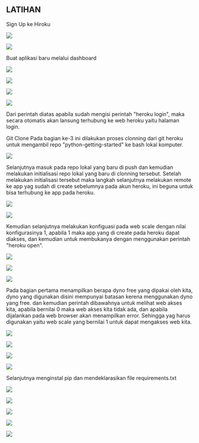 ## LATIHAN

Sign Up ke Hiroku

![](img/latihan/01.png)

![](img/latihan/02.png)


Buat aplikasi baru melalui dashboard

![](img/latihan/03.png)

![](img/latihan/04.png)

![](img/latihan/05.png)

![](img/latihan/06.png)

Dari perintah diatas apabila sudah mengisi perintah "heroku login", maka secara otomatis akan lansung terhubung ke web heroku yaitu halaman login.



Git Clone
Pada bagian ke-3 ini dilakukan proses clonning dari git heroku untuk mengambil repo "python-getting-started" ke bash lokal komputer.

![](img/latihan/07.png)


Selanjutnya masuk pada repo lokal yang baru di push dan kemudian melakukan initialisasi repo lokal yang baru di clonning tersebut. Setelah melakukan initialisasi tersebut maka langkah selanjutnya melakukan remote ke app yag sudah di create sebelumnya pada akun heroku, ini beguna untuk bisa terhubung ke app pada heroku.

![](img/latihan/08.png)

![](img/latihan/09.png)


Kemudian selanjutnya melakukan konfiguasi pada web scale dengan nilai konfigurasinya 1, apabila 1 maka app yang di create pada heroku dapat diakses, dan kemudian untuk membukanya dengan menggunakan perintah "heroku open".

![](img/latihan/10.png)

![](img/latihan/11.png)

![](img/latihan/12.png)


Pada bagian pertama menampilkan berapa dyno free yang dipakai oleh kita, dyno yang digunakan disini mempunyai batasan kerena menggunakan dyno yang free.
dan kemudian perintah dibawahnya untuk melihat web akses kita, apabila bernilai 0 maka web akses kita tidak ada, dan apabila dijalankan pada web browser akan menampilkan error.
Sehingga yag harus digunakan yaitu web scale yang bernilai 1 untuk dapat mengakses web kita.

![](img/latihan/13.png)

![](img/latihan/14.png)

![](img/latihan/15.png)

![](img/latihan/16.png)


Selanjutnya menginstal pip dan mendeklarasikan file requirements.txt

![](img/latihan/17.png)

![](img/latihan/18.png)

![](img/latihan/19.png)

![](img/latihan/20.png)

![](img/latihan/21.png)